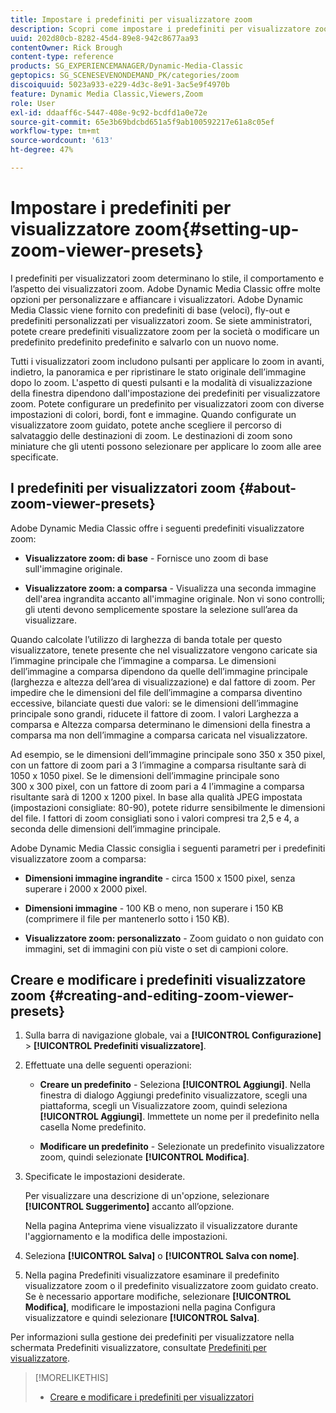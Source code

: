 ```yaml
---
title: Impostare i predefiniti per visualizzatore zoom
description: Scopri come impostare i predefiniti per visualizzatore zoom in Adobe Dynamic Media Classic.
uuid: 202d80cb-8282-45d4-89e8-942c8677aa93
contentOwner: Rick Brough
content-type: reference
products: SG_EXPERIENCEMANAGER/Dynamic-Media-Classic
geptopics: SG_SCENESEVENONDEMAND_PK/categories/zoom
discoiquuid: 5023a933-e229-4d3c-8e91-3ac5e9f4970b
feature: Dynamic Media Classic,Viewers,Zoom
role: User
exl-id: ddaaff6c-5447-408e-9c92-bcdfd1a0e72e
source-git-commit: 65e3b69bdcbd651a5f9ab100592217e61a8c05ef
workflow-type: tm+mt
source-wordcount: '613'
ht-degree: 47%

---
```


# Impostare i predefiniti per visualizzatore zoom{#setting-up-zoom-viewer-presets}

I predefiniti per visualizzatori zoom determinano lo stile, il comportamento e l’aspetto dei visualizzatori zoom. Adobe Dynamic Media Classic offre molte opzioni per personalizzare e affiancare i visualizzatori. Adobe Dynamic Media Classic viene fornito con predefiniti di base (veloci), fly-out e predefiniti personalizzati per visualizzatori zoom. Se siete amministratori, potete creare predefiniti visualizzatore zoom per la società o modificare un predefinito predefinito predefinito e salvarlo con un nuovo nome.

Tutti i visualizzatori zoom includono pulsanti per applicare lo zoom in avanti, indietro, la panoramica e per ripristinare le stato originale dell’immagine dopo lo zoom. L&#39;aspetto di questi pulsanti e la modalità di visualizzazione della finestra dipendono dall&#39;impostazione dei predefiniti per visualizzatore zoom. Potete configurare un predefinito per visualizzatori zoom con diverse impostazioni di colori, bordi, font e immagine. Quando configurate un visualizzatore zoom guidato, potete anche scegliere il percorso di salvataggio delle destinazioni di zoom. Le destinazioni di zoom sono miniature che gli utenti possono selezionare per applicare lo zoom alle aree specificate.

## I predefiniti per visualizzatori zoom {#about-zoom-viewer-presets}

Adobe Dynamic Media Classic offre i seguenti predefiniti visualizzatore zoom:

* **Visualizzatore zoom: di base** - Fornisce uno zoom di base sull&#39;immagine originale.

* **Visualizzatore zoom: a comparsa** - Visualizza una seconda immagine dell&#39;area ingrandita accanto all&#39;immagine originale. Non vi sono controlli; gli utenti devono semplicemente spostare la selezione sull’area da visualizzare.

Quando calcolate l’utilizzo di larghezza di banda totale per questo visualizzatore, tenete presente che nel visualizzatore vengono caricate sia l’immagine principale che l’immagine a comparsa. Le dimensioni dell’immagine a comparsa dipendono da quelle dell’immagine principale (larghezza e altezza dell’area di visualizzazione) e dal fattore di zoom. Per impedire che le dimensioni del file dell’immagine a comparsa diventino eccessive, bilanciate questi due valori: se le dimensioni dell’immagine principale sono grandi, riducete il fattore di zoom. I valori Larghezza a comparsa e Altezza comparsa determinano le dimensioni della finestra a comparsa ma non dell’immagine a comparsa caricata nel visualizzatore.

Ad esempio, se le dimensioni dell’immagine principale sono 350 x 350 pixel, con un fattore di zoom pari a 3 l’immagine a comparsa risultante sarà di 1050 x 1050 pixel. Se le dimensioni dell’immagine principale sono 300 x 300 pixel, con un fattore di zoom pari a 4 l’immagine a comparsa risultante sarà di 1200 x 1200 pixel. In base alla qualità JPEG impostata (impostazioni consigliate: 80-90), potete ridurre sensibilmente le dimensioni del file. I fattori di zoom consigliati sono i valori compresi tra 2,5 e 4, a seconda delle dimensioni dell’immagine principale.

Adobe Dynamic Media Classic consiglia i seguenti parametri per i predefiniti visualizzatore zoom a comparsa:

* **Dimensioni immagine ingrandite** - circa 1500 x 1500 pixel, senza superare i 2000 x 2000 pixel.

* **Dimensioni immagine** - 100 KB o meno, non superare i 150 KB (comprimere il file per mantenerlo sotto i 150 KB).

* **Visualizzatore zoom: personalizzato** - Zoom guidato o non guidato con immagini, set di immagini con più viste o set di campioni colore.

## Creare e modificare i predefiniti visualizzatore zoom {#creating-and-editing-zoom-viewer-presets}

1. Sulla barra di navigazione globale, vai a **[!UICONTROL Configurazione]** > **[!UICONTROL Predefiniti visualizzatore]**.
1. Effettuate una delle seguenti operazioni:

   * **Creare un predefinito** - Seleziona **[!UICONTROL Aggiungi]**. Nella finestra di dialogo Aggiungi predefinito visualizzatore, scegli una piattaforma, scegli un Visualizzatore zoom, quindi seleziona **[!UICONTROL Aggiungi]**. Immettete un nome per il predefinito nella casella Nome predefinito.

   * **Modificare un predefinito** - Selezionate un predefinito visualizzatore zoom, quindi selezionate **[!UICONTROL Modifica]**.

1. Specificate le impostazioni desiderate.

   Per visualizzare una descrizione di un&#39;opzione, selezionare **[!UICONTROL Suggerimento]** accanto all’opzione.

   Nella pagina Anteprima viene visualizzato il visualizzatore durante l&#39;aggiornamento e la modifica delle impostazioni.

1. Seleziona **[!UICONTROL Salva]** o **[!UICONTROL Salva con nome]**.
1. Nella pagina Predefiniti visualizzatore esaminare il predefinito visualizzatore zoom o il predefinito visualizzatore zoom guidato creato. Se è necessario apportare modifiche, selezionare **[!UICONTROL Modifica]**, modificare le impostazioni nella pagina Configura visualizzatore e quindi selezionare **[!UICONTROL Salva]**.

Per informazioni sulla gestione dei predefiniti per visualizzatore nella schermata Predefiniti visualizzatore, consultate [Predefiniti per visualizzatore](application-setup.md#viewer_presets).

>[!MORELIKETHIS]
>
>* [Creare e modificare i predefiniti per visualizzatori](application-setup.md#adding_and_editing_viewer_presets)

